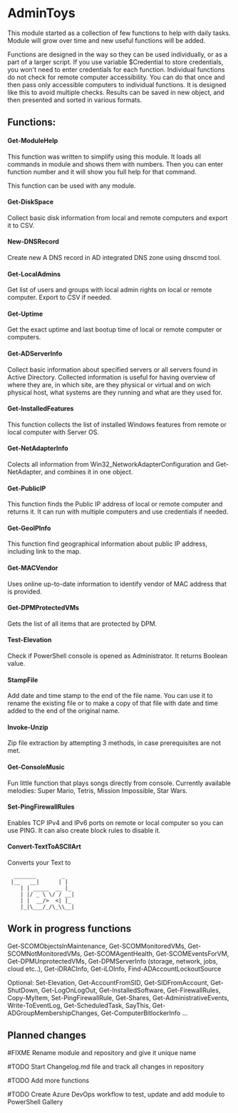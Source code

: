 # AdminToys

This module started as a collection of few functions to help with daily tasks. Module will grow over time and new useful functions will be added.

Functions are designed in the way so they can be used individually, or as a part of a larger script. If you use variable $Credential to store credentials, you won't need to enter credentials for each function. Individual functions do not check for remote computer accessibility. You can do that once and then pass only accessible computers to individual functions. It is designed like this to avoid multiple checks. Results can be saved in new object, and then presented and sorted in various formats.

## Functions:

#### Get-ModuleHelp
This function was written to simplify using this module.
It loads all commands in module and shows them with numbers. Then you can enter function number and it will show you full help for that command.

This function can be used with any module.

#### Get-DiskSpace
Collect basic disk information from local and remote computers and export it to CSV.

#### New-DNSRecord
Create new A DNS record in AD integrated DNS zone using dnscmd tool.

#### Get-LocalAdmins
Get list of users and groups with local admin rights on local or remote computer. Export to CSV if needed.

#### Get-Uptime
Get the exact uptime and last bootup time of local or remote computer or computers.

#### Get-ADServerInfo
Collect basic information about specified servers or all servers found in Active Directory. Collected information is useful for having overview of where they are, in which site, are they physical or virtual and on wich physical host, what systems are they running and what are they used for.

#### Get-InstalledFeatures
This function collects the list of installed Windows features from remote or local computer with Server OS.

#### Get-NetAdapterInfo
Colects all information from Win32_NetworkAdapterConfiguration and Get-NetAdapter, and combines it in one object.

#### Get-PublicIP
This function finds the Public IP address of local or remote computer and returns it. It can run with multiple computers and use credentials if needed.

#### Get-GeoIPInfo
This function find geographical information about public IP address, including link to the map.

#### Get-MACVendor
Uses online up-to-date information to identify vendor of MAC address that is provided.

#### Get-DPMProtectedVMs
Gets the list of all items that are protected by DPM.

#### Test-Elevation
Check if PowerShell console is opened as Administrator. It returns Boolean value.

#### StampFile
Add date and time stamp to the end of the file name. You can use it to rename the existing file or to make a copy of that file with date and time added to the end of the original name.

#### Invoke-Unzip
Zip file extraction by attempting 3 methods, in case prerequisites are not met.

#### Get-ConsoleMusic
Fun little function that plays songs directly from console. Currently available melodies: Super Mario, Tetris, Mission Impossible, Star Wars.

#### Set-PingFirewallRules
Enables TCP IPv4 and IPv6 ports on remote or local computer so you can use PING. It can also create block rules to disable it.

#### Convert-TextToASCIIArt
Converts your Text to
```
  _______        _   
 |__   __|      | |  
    | | _____  __ |_ 
    | |/ _ \ \/ / __|
    | |  __/>  <| |_ 
    |_|\___/_/\_\\__|
```

## Work in progress functions
Get-SCOMObjectsInMaintenance, Get-SCOMMonitoredVMs, Get-SCOMNotMonitoredVMs, Get-SCOMAgentHealth, Get-SCOMEventsForVM, Get-DPMUnprotectedVMs, Get-DPMServerInfo (storage, network, jobs, cloud etc..), Get-iDRACInfo, Get-iLOInfo, Find-ADAccountLockoutSource

Optional: Set-Elevation, Get-AccountFromSID, Get-SIDFromAccount, Get-ShutDown, Get-LogOnLogOut, Get-InstalledSoftware, Get-FirewallRules, Copy-MyItem, Set-PingFirewallRule, Get-Shares, Get-AdministrativeEvents, Write-ToEventLog, Get-ScheduledTask, SayThis, Get-ADGroupMembershipChanges, Get-ComputerBitlockerInfo ...

## Planned changes
#FIXME Rename module and repository and give it unique name

#TODO Start Changelog.md file and track all changes in repository

#TODO Add more functions

#TODO Create Azure DevOps workflow to test, update and add module to PowerShell Gallery
